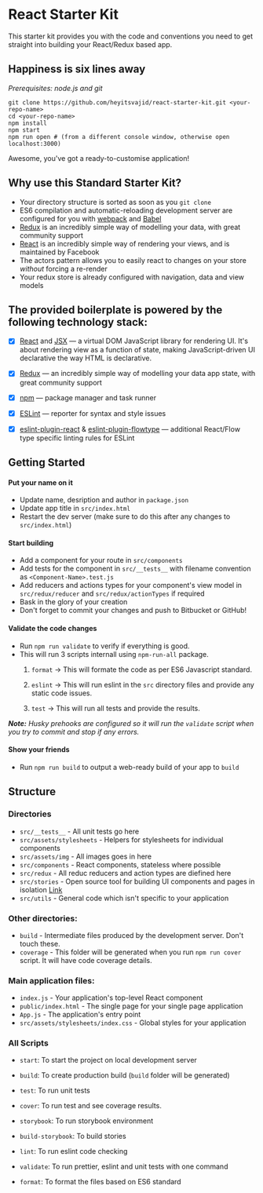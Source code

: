 
# React Starter Kit

This starter kit provides you with the code and conventions you need to get straight into building your React/Redux based app.


## Happiness is six lines away
*Prerequisites: node.js and git*
```
git clone https://github.com/heyitsvajid/react-starter-kit.git <your-repo-name>
cd <your-repo-name>
npm install
npm start
npm run open # (from a different console window, otherwise open localhost:3000)

```  

Awesome, you've got a ready-to-customise application!


## Why use this Standard Starter Kit?

- Your directory structure is sorted as soon as you `git clone`
- ES6 compilation and automatic-reloading development server are configured for you with [webpack](https://webpack.github.io/) and [Babel](https://babeljs.io/)
-  [Redux](http://redux.js.org/) is an incredibly simple way of modelling your data, with great community support
-  [React](https://www.reactjs.org/) is an incredibly simple way of rendering your views, and is maintained by Facebook
- The actors pattern allows you to easily react to changes on your store *without* forcing a re-render
- Your redux store is already configured with navigation, data and view models


## The provided boilerplate is powered by the following technology stack:
-  [x]  [React](https://facebook.github.io/react/) and [JSX](https://facebook.github.io/jsx/) — a virtual DOM JavaScript library for rendering UI. It's about rendering view as a function of state, making JavaScript-driven UI declarative the way HTML is declarative.
-  [x]  [Redux](http://redux.js.org/) — an incredibly simple way of modelling your data app state, with great community support
-  [x]  [npm](https://www.npmjs.com/) — package manager and task runner
-  [x]  [ESLint](http://eslint.org/docs/user-guide/configuring) — reporter for syntax and style issues
-  [x]  [eslint-plugin-react](https://github.com/yannickcr/eslint-plugin-react) & [eslint-plugin-flowtype](https://github.com/gajus/eslint-plugin-flowtype) — additional React/Flow type specific linting rules for ESLint


## Getting Started
#### Put your name on it

- Update name, desription and author in `package.json`
- Update app title in `src/index.html`
- Restart the dev server (make sure to do this after any changes to `src/index.html`)

 
#### Start building
- Add a component for your route in `src/components`
- Add tests for the component in `src/__tests__` with filename convention as `<Component-Name>.test.js`
- Add reducers and actions types for your component's view model in `src/redux/reducer` and `src/redux/actionTypes` if required
- Bask in the glory of your creation
- Don't forget to commit your changes and push to Bitbucket or GitHub!

#### Validate the code changes

- Run `npm run validate` to verify if everything is good.
- This will run 3 scripts internall using `npm-run-all` package.
	1. `format` -> This will formate the code as per ES6 Javascript standard.

	2. `eslint` -> This will run eslint in the `src` directory files and provide any static code issues.

	3. `test` -> This will run all tests and provide the results.

***Note:** Husky prehooks are configured so it will run the `validate` script when you try to commit and stop if any errors.*
  

#### Show your friends
- Run `npm run build` to output a web-ready build of your app to `build`  

## Structure

### Directories
-  `src/__tests__` - All unit tests go here
-  `src/assets/stylesheets` - Helpers for stylesheets for individual components
-  `src/assets/img` - All images goes in here
-  `src/components` - React components, stateless where possible
-  `src/redux` - All reduc reducers and action types are diefined here
-  `src/stories` - Open source tool for building UI components and pages in isolation [Link](https://storybook.js.org/)
-  `src/utils` - General code which isn't specific to your application  

### Other directories:
-  `build` - Intermediate files produced by the development server. Don't touch these.
-  `coverage` - This folder will be generated when you run `npm run cover` script. It will have code coverage details.

 
### Main application files:
-  `index.js` - Your application's top-level React component
-  `public/index.html` - The single page for your single page application
-  `App.js` - The application's entry point
-  `src/assets/stylesheets/index.css` - Global styles for your application

 
### All Scripts

-  `start`: To start the project on local development server

-  `build`: To create production build (`build` folder will be generated)

-  `test`: To run unit tests

-  `cover`: To run test and see coverage results.

-  `storybook`: To run storybook environment

-  `build-storybook`: To build stories

-  `lint`: To run eslint code checking

-  `validate`: To run prettier, eslint and unit tests with one command

-  `format`: To format the files based on ES6 standard
